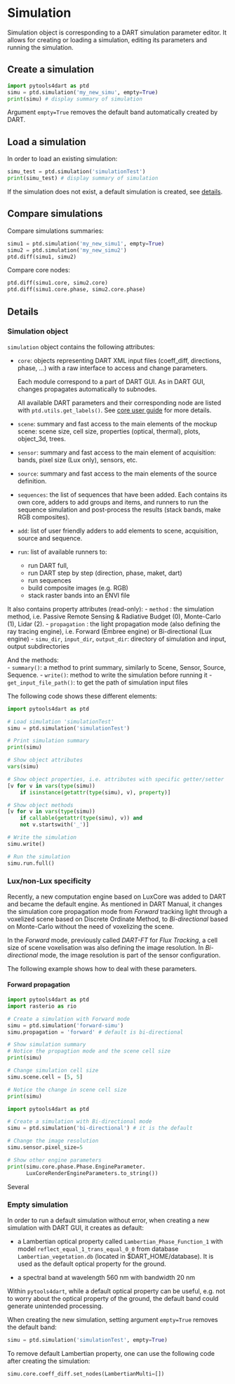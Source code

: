 # Simulation

Simulation object is corresponding to a DART simulation parameter editor.
It allows for creating or loading a simulation, editing its parameters and running the simulation.

## Create a simulation

```python
import pytools4dart as ptd
simu = ptd.simulation('my_new_simu', empty=True)
print(simu) # display summary of simulation
``` 
Argument `empty=True` removes the default band automatically created by DART.

## Load a simulation
In order to load an existing simulation:
```python
simu_test = ptd.simulation('simulationTest')
print(simu_test) # display summary of simulation
```

If the simulation does not exist, a default simulation is created, see [details](#empty-simulation).

## Compare simulations

Compare simulations summaries:
```python
simu1 = ptd.simulation('my_new_simu1', empty=True)
simu2 = ptd.simulation('my_new_simu2')
ptd.diff(simu1, simu2)
```

Compare core nodes:
```python
ptd.diff(simu1.core, simu2.core)
ptd.diff(simu1.core.phase, simu2.core.phase)
```

## Details

### Simulation object
`simulation` object contains the following attributes:

  - `core`: objects representing DART XML input files (coeff_diff,
    directions, phase, ...) with a raw interface to access and change parameters.

    Each module correspond to a part of DART GUI. As in DART GUI, changes propagates
    automatically to subnodes. 
    
    All available DART parameters and their corresponding node are listed with `ptd.utils.get_labels()`. See [core user guide](./02_core.md) for more details.

  - `scene`: summary and fast access to the main elements of the mockup scene:
    scene size, cell size, properties (optical, thermal), plots, object_3d, trees.

  - `sensor`: summary and fast access to the main element of acquisition:
    bands, pixel size (Lux only), sensors, etc.

  - `source`: summary and fast access to the main elements of the source definition.

  - `sequences`: the list of sequences that have been added. 
    Each contains its own core, adders to add
    groups and items, and runners to run the sequence simulation and post-process
    the results (stack bands, make RGB composites).

  - `add`: list of user friendly adders to add elements to
    scene, acquisition, source and sequence.

  - `run`: list of available runners to:
    - run DART full, 
    - run DART step by step (direction, phase, maket, dart)
    - run sequences
    - build composite images (e.g. RGB)
    - stack raster bands into an ENVI file 
      
It also contains property attributes (read-only):
    - `method` : the simulation method, i.e. Passive Remote Sensing & Radiative Budget (0), Monte-Carlo (1), Lidar (2).
    - `propagation` : the light propagation mode (also defining the ray tracing engine), i.e. Forward (Embree engine) or Bi-directional (Lux engine)
    - `simu_dir`, `input_dir`, `output_dir`: directory of simulation and input, output subdirectories
     

And the methods:    
    - `summary()`: a method to print summary, similarly to Scene, Sensor, Source, Sequence.
    - `write()`: method to write the simulation before running it
    - `get_input_file_path()`: to get the path of simulation input files
    
The following code shows these different elements:

```python
import pytools4dart as ptd

# Load simulation 'simulationTest'
simu = ptd.simulation('simulationTest')

# Print simulation summary
print(simu)

# Show object attributes
vars(simu)

# Show object properties, i.e. attributes with specific getter/setter
[v for v in vars(type(simu))
    if isinstance(getattr(type(simu), v), property)]

# Show object methods
[v for v in vars(type(simu))
    if callable(getattr(type(simu), v)) and
    not v.startswith('_')]

# Write the simulation
simu.write()

# Run the simulation
simu.run.full()

```
### Lux/non-Lux specificity

Recently, a new computation engine based on LuxCore was added to DART and became the default engine. As mentioned in DART Manual, it changes the simulation core propagation mode from _Forward_ tracking light through a voxelized scene based on Discrete Ordinate Method, to _Bi-directional_ based on Monte-Carlo without the need of voxelizing the scene.

In the _Forward_ mode, previously called _DART-FT_ for _Flux Tracking_, a cell size of scene voxelisation was also defining the image resolution. In _Bi-directional_ mode, the image resolution is part of the sensor configuration.

The following example shows how to deal with these parameters.

#### Forward propagation
```python
import pytools4dart as ptd
import rasterio as rio

# Create a simulation with Forward mode
simu = ptd.simulation('forward-simu')
simu.propagation = 'forward' # default is bi-directional

# Show simulation summary
# Notice the propagtion mode and the scene cell size
print(simu)

# Change simulation cell size
simu.scene.cell = [5, 5]

# Notice the change in scene cell size
print(simu)

```

```python
import pytools4dart as ptd

# Create a simulation with Bi-directional mode
simu = ptd.simulation('bi-directional') # it is the default

# Change the image resolution
simu.sensor.pixel_size=5

# Show other engine parameters
print(simu.core.phase.Phase.EngineParameter.
      LuxCoreRenderEngineParameters.to_string())
```

Several

### Empty simulation

In order to run a default simulation without error, when creating a new simulation with DART GUI, it creates as default:
 - a Lambertian optical property called `Lambertian_Phase_Function_1` with model `reflect_equal_1_trans_equal_0_0`
 from database `Lambertian_vegetation.db` (located in $DART_HOME/database). It is used as the default optical property
 for the ground.
 
 - a spectral band at wavelength 560 nm with bandwidth 20 nm

Within `pytools4dart`, while a default optical property can be useful, 
e.g. not to worry about the optical property of the ground,
the default band could generate unintended processing. 

When creating the new simulation, setting argument `empty=True` removes the default band:

```python
simu = ptd.simulation('simulationTest', empty=True)
``` 

To remove default Lambertian property, one can use the following code 
after creating the simulation:

```python
simu.core.coeff_diff.set_nodes(LambertianMulti=[])
``` 
